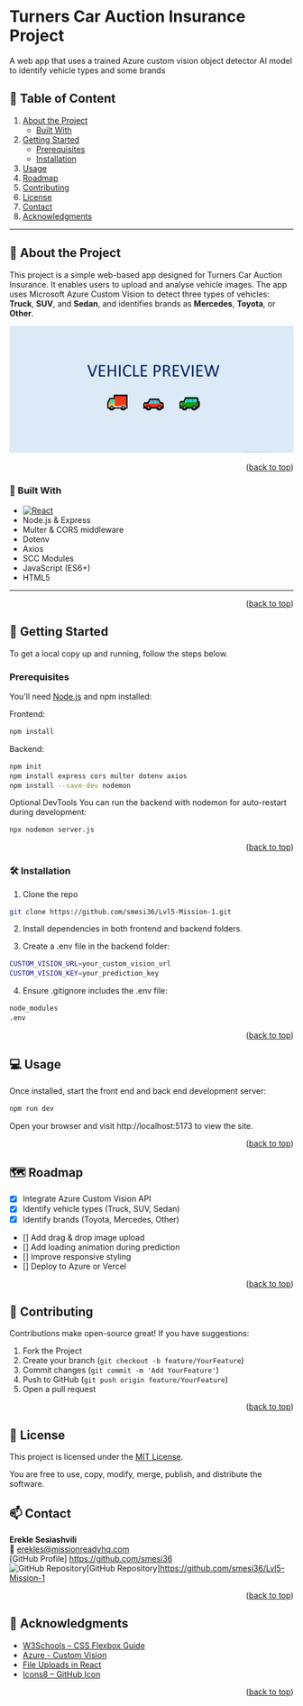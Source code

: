 <a id="readme-top"></a>

# Turners Car Auction Insurance Project

A web app that uses a trained Azure custom vision object detector AI model to identify vehicle types and some brands

## 📁 Table of Content

1. [About the Project](#about-the-project)
   - [Built With](#built-with)
2. [Getting Started](#getting-started)
   - [Prerequisites](#prerequisites)
   - [Installation](#installation)
3. [Usage](#usage)
4. [Roadmap](#roadmap)
5. [Contributing](#contributing)
6. [License](#license)
7. [Contact](#contact)
8. [Acknowledgments](#acknowledgments)

---

<h2 id="about-the-project">🧾 About the Project</h2>

This project is a simple web-based app designed for Turners Car Auction Insurance. It enables users to upload and analyse vehicle images. The app uses Microsoft Azure Custom Vision to detect three types of vehicles: **Truck**, **SUV**, and **Sedan**, and identifies brands as **Mercedes**, **Toyota**, or **Other**.

<img src="src/assets/default-img-preview.png" alt="Homepage Screenshot" width="640"/>

<p align='right'>(<a href='#readme-top'>back to top</a>)</p>

<h3 id="built-with">🔧 Built With</h3>

- [![React](https://img.shields.io/badge/React-20232A?style=for-the-badge&logo=react&logoColor=61DAFB)](https://reactjs.org/)
- Node.js & Express
- Multer & CORS middleware
- Dotenv
- Axios
- SCC Modules
- JavaScript (ES6+)
- HTML5

---

<p align='right'>(<a href='#readme-top'>back to top</a>)</p>

<h2 id="getting-started">🚀 Getting Started</h2>

To get a local copy up and running, follow the steps below.

<h3 id="prerequisites">Prerequisites</h3>

You'll need [Node.js](http://nodejs.org/) and npm installed:

Frontend:
```bash
npm install
```
Backend:
```bash
npm init
npm install express cors multer dotenv axios
npm install --save-dev nodemon 
```
Optional DevTools
You can run the backend with nodemon for auto-restart during development:
```bash
npx nodemon server.js
```
<p align="right">(<a href="#readme-top">back to top</a>)</p>

<h3 id="installation">🛠️ Installation</h3>

1. Clone the repo

```bash
git clone https://github.com/smesi36/Lvl5-Mission-1.git
```

2. Install dependencies in both frontend and backend folders.

3. Create a .env file in the backend folder:

```sh
CUSTOM_VISION_URL=your_custom_vision_url
CUSTOM_VISION_KEY=your_prediction_key
```
4. Ensure .gitignore includes the .env file:

```sh
node_modules
.env
```

<p align="right">(<a href="#readme-top">back to top</a>)</p>

<h2 id="usage">💻 Usage</h2>

Once installed, start the front end and back end development server:

```sh
npm run dev
```
Open your browser and visit http://localhost:5173 to view the site.

<p align="right">(<a href="#readme-top">back to top</a>)</p>

<h2 id="roadmap">🗺️ Roadmap</h2>

- [x] Integrate Azure Custom Vision API
- [x] Identify vehicle types (Truck, SUV, Sedan)
- [x] Identify brands (Toyota, Mercedes, Other)
- [] Add drag & drop image upload
- [] Add loading animation during prediction
- [] Improve responsive styling
- [] Deploy to Azure or Vercel

<p align="right">(<a href="#readme-top">back to top</a>)</p>

<h2 id="contributing">🤝 Contributing</h2>

Contributions make open-source great! If you have suggestions:

1. Fork the Project
2. Create your branch (`git checkout -b feature/YourFeature`)
3. Commit changes (`git commit -m 'Add YourFeature'`)
4. Push to GitHub (`git push origin feature/YourFeature`)
5. Open a pull request

<p align="right">(<a href="#readme-top">back to top</a>)</p>

<h2 id="license">📄 License</h2>

This project is licensed under the <a href='https://choosealicense.com/licenses/mit/'>MIT License</a>.

You are free to use, copy, modify, merge, publish, and distribute the software.

<h2 id="contact">📫 Contact</h2>

**Erekle Sesiashvili**  
📧 [erekles@missionreadyhq.com](mailto:erekles@missionreadyhq.com)<br>
[GitHub Profile] https://github.com/smesi36<br>
![GitHub Repository](https://img.icons8.com/?size=18&id=bVGqATNwfhYq&format=png&color=000000)[GitHub Repository]https://github.com/smesi36/Lvl5-Mission-1

<p align="right">(<a href="#readme-top">back to top</a>)</p>

<h2 id="acknowledgments">🙏 Acknowledgments</h2>

- [W3Schools – CSS Flexbox Guide](https://www.w3schools.com/css/css3_flexbox.asp)
- [Azure - Custom Vision](https://azure.microsoft.com/en-gb)
- [File Uploads in React](https://youtu.be/pWd6Enu2Pjs?si=Zz9Dd_iWqTgApAnL)
- [Icons8 – GitHub Icon](https://icons8.com/icons/set/github)

<p align="right">(<a href="#readme-top">back to top</a>)</p>
